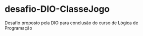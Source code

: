 # desafio-DIO-ClasseJogo
Desafio proposto pela DIO para conclusão do curso de Lógica de Programação
